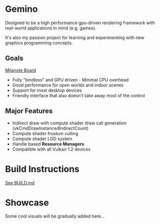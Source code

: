 # Gemino
Designed to be a high performance gpu-driven rendering framework with real-world applications in mind (e.g. games).

It's also my passion project for learning and experimenting with new graphics programming concepts.

## Goals
[Milanote Board](https://app.milanote.com/1ReR6Z14XbZ991?p=8MqaOe9BQos)

- Fully "bindless" and GPU driven - Minimal CPU overhead
- Good performance for open worlds and indoor scenes
- Support for most desktop devices
- Friendly interface that also doesn't take away most of the control

## Major Features
- Indirect draw with compute shader draw call generation (vkCmdDrawInstancedIndirectCount)
- Compute shader frustum culling
- Compute shader LOD system
- Handle based **Resource Managers**
- Compatible with all Vulkan 1.2 devices

# Build Instructions
[See BUILD.md](BUILD.md)

# Showcase
Some cool visuals will be gradually added here...

